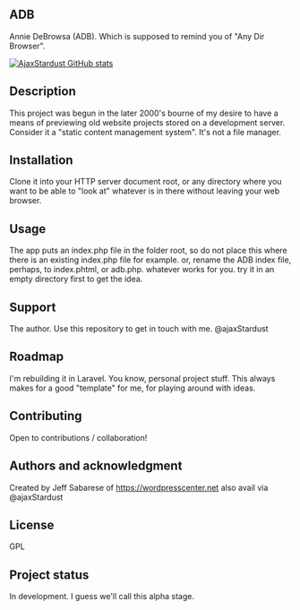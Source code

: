 ## ADB
Annie DeBrowsa (ADB). Which is supposed to remind you of "Any Dir Browser".


[![AjaxStardust GitHub stats]([https://github-readme-stats.vercel.app/api/pin/?username=ajaxStardust&repo=AnnieDeBrowsa)](https://github.com/anuraghazra/github-readme-stats)


## Description
This project was begun in the later 2000's bourne of my desire to have a means of previewing old website projects stored on a development server. Consider it a "static content management system". It's not a file manager. 


## Installation
Clone it into your HTTP server document root, or any directory where you want to be able to "look at" whatever is in there without leaving your web browser.  

## Usage
The app puts an index.php file in the folder root, so do not place this where there is an existing index.php file for example. or, rename the ADB index file, perhaps, to index.phtml, or adb.php. whatever works for you. try it in an empty directory first to get the idea. 

## Support
The author. Use this repository to get in touch with me. @ajaxStardust

## Roadmap
I'm rebuilding it in Laravel. You know, personal project stuff. This always makes for a good "template" for me, for playing around with ideas. 

## Contributing
Open to contributions / collaboration!


## Authors and acknowledgment
Created by Jeff Sabarese of https://wordpresscenter.net also avail via @ajaxStardust

## License
GPL

## Project status
In development. I guess we'll call this alpha stage. 
